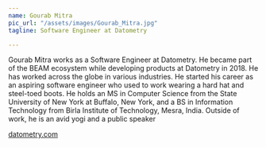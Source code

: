 ```yaml
---
name: Gourab Mitra
pic_url: "/assets/images/Gourab_Mitra.jpg"
tagline: Software Engineer at Datometry

---
```

Gourab Mitra works as a Software Engineer at Datometry. He became part of the BEAM ecosystem while developing products at Datometry in 2018. He has worked across the globe in various industries. He started his career as an aspiring software engineer who used to work wearing a hard hat and steel-toed boots. He holds an MS in Computer Science from the State University of New York at Buffalo, New York, and a BS in Information Technology from Birla Institute of Technology, Mesra, India. Outside of work, he is an avid yogi and a public speaker

[datometry.com](https://datometry.com/)
